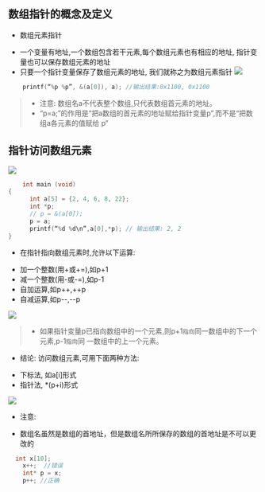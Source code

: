## 数组指针的概念及定义

- 数组元素指针

+ 一个变量有地址,一个数组包含若干元素,每个数组元素也有相应的地址, 指针变量也可以保存数组元素的地址
+ 只要一个指针变量保存了数组元素的地址, 我们就称之为数组元素指针
  ![](https://img-blog.csdnimg.cn/img_convert/69b98c6401a04bf8fce52a78c80b9565.png)

```c
    printf(“%p %p”, &(a[0]), a); //输出结果:0x1100, 0x1100
```

>+ 注意: 数组名a不代表整个数组,只代表数组首元素的地址。
>+ “p=a;”的作用是“把a数组的首元素的地址赋给指针变量p”,而不是“把数组a各元素的值赋给 p”

## 

## 指针访问数组元素

![](https://img-blog.csdnimg.cn/img_convert/13c0dd997ce619b1249220ce09610ad4.png)

```c
    int main (void)
{
      int a[5] = {2, 4, 6, 8, 22};
      int *p;
      // p = &(a[0]); 
      p = a;
      printf(“%d %d\n”,a[0],*p); // 输出结果: 2, 2
}

```

- 在指针指向数组元素时,允许以下运算:

+ 加一个整数(用+或+=),如p+1
+ 减一个整数(用-或-=),如p-1
+ 自加运算,如p++,++p
+ 自减运算,如p--,--p

![](https://img-blog.csdnimg.cn/img_convert/6c563fff4c62724055337604c2d31623.png)

>+ 如果指针变量p已指向数组中的一个元素,则p+1```指向```同一数组中的下一个元素,p-1```指向```同 一数组中的上一个元素。

- 结论: 访问数组元素,可用下面两种方法:

+ 下标法,  如a[i]形式
+ 指针法, *(p+i)形式

![](https://img-blog.csdnimg.cn/img_convert/e00312fbc775c04e2a449d7d8d473eb9.png)

- 注意:

+ 数组名虽然是数组的首地址，但是数组名所所保存的数组的首地址是不可以更改的

```c
  int x[10];
	x++;  //错误
	int* p = x;
	p++; //正确
```
